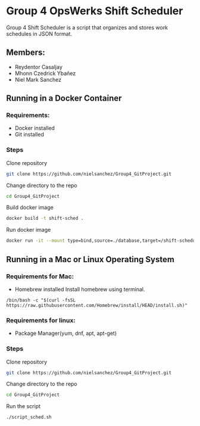 # Group 4 OpsWerks Shift Scheduler
Group 4 Shift Scheduler is a script that organizes and stores work schedules in JSON format.

## Members:
- Reydentor Casaljay
- Mhonn Czedrick Ybañez
- Niel Mark Sanchez

## Running in a Docker Container
### Requirements: 
- Docker installed
- Git installed

### Steps
Clone repository
```sh
git clone https://github.com/nielsanchez/Group4_GitProject.git 
```
Change directory to the repo
```sh
cd Group4_GitProject
```
Build docker image
```sh
docker build -t shift-sched .
```
Run docker image
```sh
docker run -it --mount type=bind,source=./database,target=/shift-scheduler/database shift-sched /bin/bash ./shift_sched.sh
```


## Running in a Mac or Linux Operating System
### Requirements for Mac: 
- Homebrew installed
Install homebrew using terminal.
```
/bin/bash -c "$(curl -fsSL https://raw.githubusercontent.com/Homebrew/install/HEAD/install.sh)"
```
### Requirements for linux:
- Package Manager(yum, dnf, apt, apt-get)

### Steps
Clone repository
```sh
git clone https://github.com/nielsanchez/Group4_GitProject.git 
```
Change directory to the repo
```sh
cd Group4_GitProject
```
Run the script
```sh
./script_sched.sh
```
